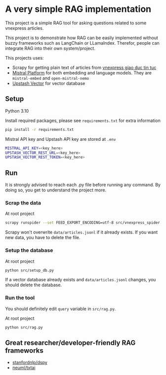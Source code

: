 # A very simple RAG implementation

This project is a simple RAG tool for asking questions related to some vnexpress articles.

This project is to demonstrate how RAG can be easily implemented without buzzy frameworks such as LangChain or LLamaIndex. Therefor, people can integrate RAG into their own system/project. 

This projects uses:
- Scrapy for getting plain text of articles from [vnexpress giao duc tin tuc](https://vnexpress.net/giao-duc/tin-tuc)
- [Mistral Platform](https://mistral.ai/) for both embedding and language models. They are `mistral-embed` and `open-mistral-nemo`
- [Upstash Vector](https://upstash.com/docs/vector/overall/getstarted) for vector database

## Setup

Python 3.10

Install required packages, please see `requirements.txt` for extra information
```bash
pip install -r requirements.txt
```

Mistral API key and Upstash API key are stored at `.env`

```bash
MISTRAL_API_KEY=<key_here>
UPSTASH_VECTOR_REST_URL=<key_here>
UPSTASH_VECTOR_REST_TOKEN=<key_here>
```

## Run

It is strongly advised to reach each .py file before running any command. By doing so, you get to understand the project more.

### Scrap the data

At root project
```bash
scrapy runspider --set FEED_EXPORT_ENCODING=utf-8 src/vnexpress_spider.py -o data/articles.jsonl
```

Scrapy won't overwrite `data/articles.jsonl` if it already exists. If you want new data, you have to delete the file.

### Setup the database

At root project
```bash
python src/setup_db.py
```

If a vector database already exists and `data/articles.jsonl` changes, you should delete the database.

### Run the tool

You should definitely edit `query` variable in `src/rag.py`.

At root project
```bash
python src/rag.py
```

## Great researcher/developer-friendly RAG frameworks

- [stanfordnlp/dspy](https://github.com/stanfordnlp/dspy)
- [neuml/txtai](https://github.com/neuml/txtai)